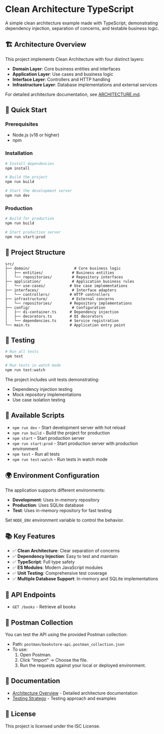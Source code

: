 # Clean Architecture TypeScript

A simple clean architecture example made with TypeScript, demonstrating dependency injection, separation of concerns, and testable business logic.

## 🏗️ Architecture Overview

This project implements Clean Architecture with four distinct layers:

- **Domain Layer**: Core business entities and interfaces
- **Application Layer**: Use cases and business logic
- **Interface Layer**: Controllers and HTTP handling
- **Infrastructure Layer**: Database implementations and external services

For detailed architecture documentation, see [ARCHITECTURE.md](./ARCHITECTURE.md).

## 🚀 Quick Start

### Prerequisites

- Node.js (v18 or higher)
- npm

### Installation

```bash
# Install dependencies
npm install

# Build the project
npm run build

# Start the development server
npm run dev
```

### Production

```bash
# Build for production
npm run build

# Start production server
npm run start:prod
```

## 📁 Project Structure

```
src/
├── domain/                    # Core business logic
│   ├── entities/             # Business entities
│   └── repositories/         # Repository interfaces
├── application/              # Application business rules
│   └── use-cases/           # Use case implementations
├── interfaces/               # Interface adapters
│   └── controllers/         # HTTP controllers
├── infrastructure/           # External concerns
│   └── repositories/        # Repository implementations
├── config/                   # Configuration
│   ├── di-container.ts      # Dependency injection
│   ├── decorators.ts        # DI decorators
│   └── dependencies.ts      # Service registration
└── main.ts                  # Application entry point
```

## 🧪 Testing

```bash
# Run all tests
npm test

# Run tests in watch mode
npm run test:watch
```

The project includes unit tests demonstrating:
- Dependency injection testing
- Mock repository implementations
- Use case isolation testing

## 🔧 Available Scripts

- `npm run dev` - Start development server with hot reload
- `npm run build` - Build the project for production
- `npm start` - Start production server
- `npm run start:prod` - Start production server with production environment
- `npm test` - Run all tests
- `npm run test:watch` - Run tests in watch mode

## 🌍 Environment Configuration

The application supports different environments:

- **Development**: Uses in-memory repository
- **Production**: Uses SQLite database
- **Test**: Uses in-memory repository for fast testing

Set `NODE_ENV` environment variable to control the behavior.

## 📚 Key Features

- ✅ **Clean Architecture**: Clear separation of concerns
- ✅ **Dependency Injection**: Easy to test and maintain
- ✅ **TypeScript**: Full type safety
- ✅ **ES Modules**: Modern JavaScript modules
- ✅ **Unit Testing**: Comprehensive test coverage
- ✅ **Multiple Database Support**: In-memory and SQLite implementations

## 🔗 API Endpoints

- `GET /books` - Retrieve all books

## 🧪 Postman Collection

You can test the API using the provided Postman collection:

- Path: `postman/bookstore-api.postman_collection.json`
- To use:
  1. Open Postman.
  2. Click "Import" → Choose the file.
  3. Run the requests against your local or deployed environment.

## 📖 Documentation

- [Architecture Overview](./ARCHITECTURE.md) - Detailed architecture documentation
- [Testing Strategy](./ARCHITECTURE.md#testing-strategy) - Testing approach and examples

## 📄 License

This project is licensed under the ISC License.
